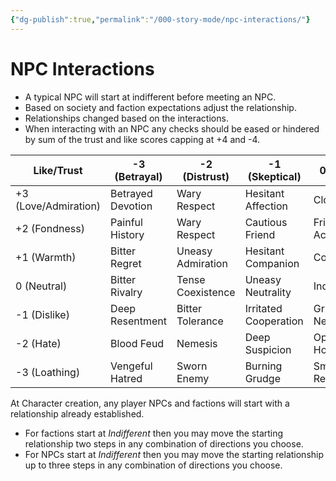 ```yaml
---
{"dg-publish":true,"permalink":"/000-story-mode/npc-interactions/"}
---
```


# NPC Interactions

* A typical NPC will start at indifferent before meeting an NPC.
* Based on society and faction expectations adjust the relationship.
* Relationships changed based on the interactions.
* When interacting with an NPC any checks should be eased or hindered by sum of the trust and like scores capping at +4 and -4.

| Like/Trust           | -3 (Betrayal)     | -2 (Distrust)     | -1 (Skeptical)        | 0 (Neutral)           | +1 (Reliable)      | **+2 (Deep Trust)** | **+3 (Devotion)**  |
| -------------------- | ----------------- | ----------------- | --------------------- | --------------------- | ------------------ | ------------------- | ------------------ |
| +3 (Love/Admiration) | Betrayed Devotion | Wary Respect      | Hesitant Affection    | Close Friend          | Trusted Ally       | Lifelong Companion  | Unbreakable Bond   |
| +2 (Fondness)        | Painful History   | Wary Respect      | Cautious Friend       | Friendly Acquaintance | Loyal Friend       | Strong Bond         | Unyielding Loyalty |
| +1 (Warmth)          | Bitter Regret     | Uneasy Admiration | Hesitant Companion    | Cordial               | Reliable Companion | Devoted Partner     | Enduring Trust     |
| 0 (Neutral)          | Bitter Rivalry    | Tense Coexistence | Uneasy Neutrality     | Indifferent           | Comfortable Ally   | Strong Bond         | Absolute Faith     |
| -1 (Dislike)         | Deep Resentment   | Bitter Tolerance  | Irritated Cooperation | Grudging Neutrality   | Begrudging Respect | Reluctant Trust     | Bound by Duty      |
| -2 (Hate)            | Blood Feud        | Nemesis           | Deep Suspicion        | Open Hostility        | Cold Respect       | Conflicted Loyalty  | Forced Obligation  |
| -3 (Loathing)        | Vengeful Hatred   | Sworn Enemy       | Burning Grudge        | Smoldering Resentment | Unstable Alliance  | Fragile Truce       | Fated Rivalry      |

At Character creation, any player NPCs and factions will start with a relationship already established.  
* For factions start at _Indifferent_ then you may move the starting relationship two steps in any combination of directions you choose.
* For NPCs start at _Indifferent_ then you may move the starting relationship up to three steps in any combination of directions you choose.